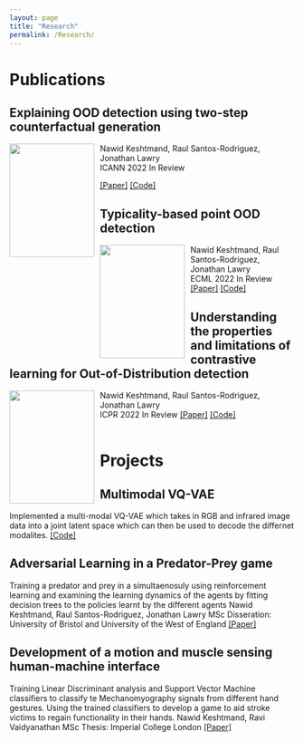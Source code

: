 ```yaml
---
layout: page
title: "Research"
permalink: /Research/
---
```


# Publications

## Explaining OOD detection using two-step   counterfactual generation

<img src="../images/what-if.jpg" width="150" 
     height="200" style="float: left;margin-right:10px" />
     
Nawid Keshtmand, Raul Santos-Rodriguez, Jonathan Lawry  
ICANN 2022 In Review

[[Paper]](https://www.overleaf.com/project/623c91a3e49ceb864ebc4e44) [[Code]](https://github.com/OngoingMLProjects/Contrastive_Dirichlet)


##  Typicality-based point OOD detection
<img src="../images/Typicality_inference.png" width="150" 
     height="200" style="float: left;margin-right:10px" />
     
     
Nawid Keshtmand, Raul Santos-Rodriguez, Jonathan Lawry  
ECML 2022 In Review
[[Paper]](https://www.overleaf.com/project/6177e98aed9c4d52c9b492db) [[Code]](https://github.com/OngoingMLProjects/Contrastive_Representation_Uncertainty)

## Understanding the properties and limitations of contrastive learning for Out-of-Distribution detection
<img src="../images/spectral_values.png" width="150" 
     height="200" style="float: left;margin-right:10px" />

Nawid Keshtmand, Raul Santos-Rodriguez, Jonathan Lawry  
ICPR 2022 In Review
[[Paper]](https://www.overleaf.com/project/610e721107d0070578038c9c)  [[Code]](https://github.com/OngoingMLProjects/Contrastive_Representation_Uncertainty)
<br/><br/>

# Projects

## Multimodal VQ-VAE
Implemented a multi-modal VQ-VAE which takes in RGB and infrared image data into a joint latent space which can then be used to decode the differnet modalites.
[[Code]](https://github.com/CompletedProjects/Multimodal_VQ-VAE)
## Adversarial Learning in a  Predator-Prey game
Training a predator and prey in a simultaenosuly using reinforcement learning and examining the learning dynamics of the agents by fitting decision trees to the policies learnt by the different agents
Nawid Keshtmand, Raul Santos-Rodriguez, Jonathan Lawry
MSc Disseration: University of Bristol and University of the West of England
[[Paper]](https://www.overleaf.com/project/5d73620341090c00015db1a3)

##  Development of a motion and   muscle sensing human-machine interface
Training Linear Discriminant analysis and Support Vector Machine classifiers to classify te Mechanomyography signals from different  hand gestures. Using the trained classifiers to develop a game to aid stroke victims to regain functionality in their hands. 
Nawid Keshtmand, Ravi Vaidyanathan
MSc Thesis: Imperial College London
[[Paper]](https://www.overleaf.com/project/5d5587e5bb34bd0cc71b9505)

